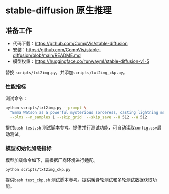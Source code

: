 # stable-diffusion 原生推理


## 准备工作

- 代码下载：https://github.com/CompVis/stable-diffusion
- 安装：https://github.com/CompVis/stable-diffusion/blob/main/README.md
- 模型权重：https://huggingface.co/runwayml/stable-diffusion-v1-5

替换 `scripts/txt2img.py`，并添加`scripts/txt2img_ckp.py`。


### 性能指标

测试命令：

```bash
python scripts/txt2img.py --prompt \
  "Emma Watson as a powerful mysterious sorceress, casting lightning magic, detailed clothing, digital painting" \
  --plms --n_samples 1 --skip_grid  --skip_save --H 512 --W 512
```
提供`bash test.sh` 测试脚本参考。提供并行测试功能，可自动读取`config.csv`启动测试。



### 模型初始化加载指标
模型加载命令如下，需根据厂商环境进行适配。
```bash
python scripts/txt2img_ckp.py
```

提供`bash test_ckp.sh` 测试脚本参考。提供暖身轮测试和多轮测试数据获取功能。



